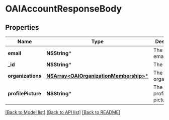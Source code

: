 # OAIAccountResponseBody

## Properties
Name | Type | Description | Notes
------------ | ------------- | ------------- | -------------
**email** | **NSString*** | The user&#39;s email | 
**_id** | **NSString*** | The user&#39;s ID | 
**organizations** | [**NSArray&lt;OAIOrganizationMembership&gt;***](OAIOrganizationMembership.md) | The user&#39;s organizations | 
**profilePicture** | **NSString*** | The user&#39;s profile picture | [optional] 

[[Back to Model list]](../README.md#documentation-for-models) [[Back to API list]](../README.md#documentation-for-api-endpoints) [[Back to README]](../README.md)


